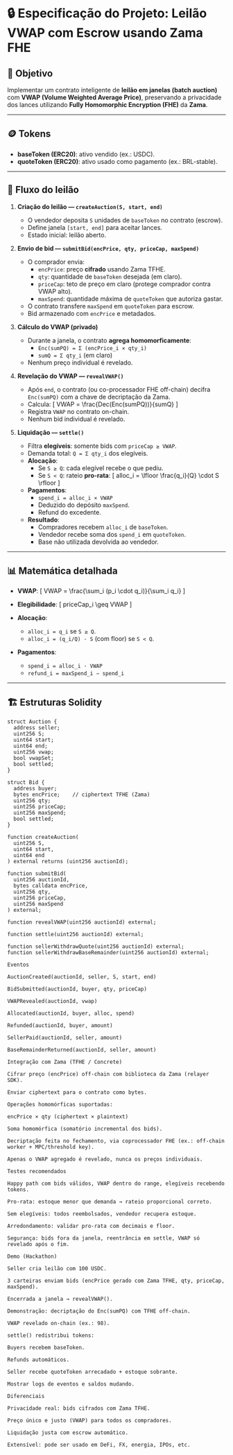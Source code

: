 # 🔒 Especificação do Projeto: Leilão VWAP com Escrow usando Zama FHE

## 🎯 Objetivo
Implementar um contrato inteligente de **leilão em janelas (batch auction)** com **VWAP (Volume Weighted Average Price)**, preservando a privacidade dos lances utilizando **Fully Homomorphic Encryption (FHE)** da **Zama**.

---

## 🪙 Tokens
- **baseToken (ERC20)**: ativo vendido (ex.: USDC).  
- **quoteToken (ERC20)**: ativo usado como pagamento (ex.: BRL-stable).  

---

## 🔄 Fluxo do leilão

1. **Criação do leilão — `createAuction(S, start, end)`**
   - O vendedor deposita `S` unidades de `baseToken` no contrato (escrow).
   - Define janela `[start, end]` para aceitar lances.
   - Estado inicial: leilão aberto.

2. **Envio de bid — `submitBid(encPrice, qty, priceCap, maxSpend)`**
   - O comprador envia:
     - `encPrice`: preço **cifrado** usando Zama TFHE.
     - `qty`: quantidade de `baseToken` desejada (em claro).
     - `priceCap`: teto de preço em claro (protege comprador contra VWAP alto).
     - `maxSpend`: quantidade máxima de `quoteToken` que autoriza gastar.
   - O contrato transfere `maxSpend` em `quoteToken` para escrow.
   - Bid armazenado com `encPrice` e metadados.

3. **Cálculo do VWAP (privado)**
   - Durante a janela, o contrato **agrega homomorficamente**:
     - `Enc(sumPQ) = Σ (encPrice_i × qty_i)`
     - `sumQ = Σ qty_i` (em claro)
   - Nenhum preço individual é revelado.

4. **Revelação do VWAP — `revealVWAP()`**
   - Após `end`, o contrato (ou co-processador FHE off-chain) decifra `Enc(sumPQ)` com a chave de decriptação da Zama.
   - Calcula:
     \[
     VWAP = \frac{Dec(Enc(sumPQ))}{sumQ}
     \]
   - Registra `VWAP` no contrato on-chain.
   - Nenhum bid individual é revelado.

5. **Liquidação — `settle()`**
   - Filtra **elegíveis**: somente bids com `priceCap ≥ VWAP`.
   - Demanda total: `Q = Σ qty_i` dos elegíveis.
   - **Alocação**:
     - Se `S ≥ Q`: cada elegível recebe o que pediu.
     - Se `S < Q`: rateio **pro-rata**:
       \[
       alloc_i = \lfloor \frac{q_i}{Q} \cdot S \rfloor
       \]
   - **Pagamentos**:
     - `spend_i = alloc_i × VWAP`
     - Deduzido do depósito `maxSpend`.
     - Refund do excedente.
   - **Resultado**:
     - Compradores recebem `alloc_i` de `baseToken`.
     - Vendedor recebe soma dos `spend_i` em `quoteToken`.
     - Base não utilizada devolvida ao vendedor.

---

## 📊 Matemática detalhada

- **VWAP**:
  \[
  VWAP = \frac{\sum_i (p_i \cdot q_i)}{\sum_i q_i}
  \]

- **Elegibilidade**:
  \[
  priceCap_i \geq VWAP
  \]

- **Alocação**:
  - `alloc_i = q_i` se `S ≥ Q`.
  - `alloc_i = (q_i/Q) · S` (com floor) se `S < Q`.

- **Pagamentos**:
  - `spend_i = alloc_i · VWAP`
  - `refund_i = maxSpend_i − spend_i`

---

## 🏗️ Estruturas Solidity

```solidity
struct Auction {
  address seller;
  uint256 S;
  uint64 start;
  uint64 end;
  uint256 vwap;
  bool vwapSet;
  bool settled;
}

struct Bid {
  address buyer;
  bytes encPrice;    // ciphertext TFHE (Zama)
  uint256 qty;
  uint256 priceCap;
  uint256 maxSpend;
  bool settled;
}

function createAuction(
  uint256 S,
  uint64 start,
  uint64 end
) external returns (uint256 auctionId);

function submitBid(
  uint256 auctionId,
  bytes calldata encPrice,
  uint256 qty,
  uint256 priceCap,
  uint256 maxSpend
) external;

function revealVWAP(uint256 auctionId) external;

function settle(uint256 auctionId) external;

function sellerWithdrawQuote(uint256 auctionId) external;
function sellerWithdrawBaseRemainder(uint256 auctionId) external;

Eventos

AuctionCreated(auctionId, seller, S, start, end)

BidSubmitted(auctionId, buyer, qty, priceCap)

VWAPRevealed(auctionId, vwap)

Allocated(auctionId, buyer, alloc, spend)

Refunded(auctionId, buyer, amount)

SellerPaid(auctionId, seller, amount)

BaseRemainderReturned(auctionId, seller, amount)

Integração com Zama (TFHE / Concrete)

Cifrar preço (encPrice) off-chain com biblioteca da Zama (relayer SDK).

Enviar ciphertext para o contrato como bytes.

Operações homomórficas suportadas:

encPrice × qty (ciphertext × plaintext)

Soma homomórfica (somatório incremental dos bids).

Decriptação feita no fechamento, via coprocessador FHE (ex.: off-chain worker + MPC/threshold key).

Apenas o VWAP agregado é revelado, nunca os preços individuais.

Testes recomendados

Happy path com bids válidos, VWAP dentro do range, elegíveis recebendo tokens.

Pro-rata: estoque menor que demanda → rateio proporcional correto.

Sem elegíveis: todos reembolsados, vendedor recupera estoque.

Arredondamento: validar pro-rata com decimais e floor.

Segurança: bids fora da janela, reentrância em settle, VWAP só revelado após o fim.

Demo (Hackathon)

Seller cria leilão com 100 USDC.

3 carteiras enviam bids (encPrice gerado com Zama TFHE, qty, priceCap, maxSpend).

Encerrada a janela → revealVWAP().

Demonstração: decriptação do Enc(sumPQ) com TFHE off-chain.

VWAP revelado on-chain (ex.: 98).

settle() redistribui tokens:

Buyers recebem baseToken.

Refunds automáticos.

Seller recebe quoteToken arrecadado + estoque sobrante.

Mostrar logs de eventos e saldos mudando.

Diferenciais

Privacidade real: bids cifrados com Zama TFHE.

Preço único e justo (VWAP) para todos os compradores.

Liquidação justa com escrow automático.

Extensível: pode ser usado em DeFi, FX, energia, IPOs, etc.

